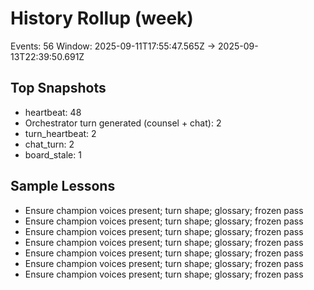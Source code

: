 # History Rollup (week)
Events: 56
Window: 2025-09-11T17:55:47.565Z → 2025-09-13T22:39:50.691Z

## Top Snapshots
- heartbeat: 48
- Orchestrator turn generated (counsel + chat): 2
- turn_heartbeat: 2
- chat_turn: 2
- board_stale: 1

## Sample Lessons
- Ensure champion voices present; turn shape; glossary; frozen pass
- Ensure champion voices present; turn shape; glossary; frozen pass
- Ensure champion voices present; turn shape; glossary; frozen pass
- Ensure champion voices present; turn shape; glossary; frozen pass
- Ensure champion voices present; turn shape; glossary; frozen pass
- Ensure champion voices present; turn shape; glossary; frozen pass
- Ensure champion voices present; turn shape; glossary; frozen pass
